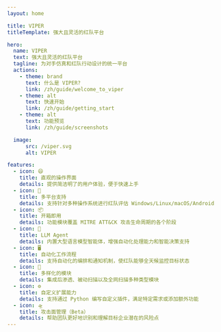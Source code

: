 ```yaml
---
layout: home

title: VIPER
titleTemplate: 强大且灵活的红队平台

hero:
  name: VIPER
  text: 强大且灵活的红队平台
  tagline: 为对手仿真和红队行动设计的统一平台
  actions:
    - theme: brand
      text: 什么是 VIPER?
      link: /zh/guide/welcome_to_viper
    - theme: alt
      text: 快速开始
      link: /zh/guide/getting_start
    - theme: alt
      text: 功能预览
      link: /zh/guide/screenshots

  image:
      src: /viper.svg
      alt: VIPER

features:
  - icon: 😄
    title: 直观的操作界面
    details: 提供简洁明了的用户体验，便于快速上手
  - icon: 🚀
    title: 多平台支持
    details: 支持针对多种操作系统进行红队评估 Windows/Linux/macOS/Android
  - icon: 📦
    title: 开箱即用
    details: 功能模块覆盖 MITRE ATT&CK 攻击生命周期的各个阶段
  - icon: 🤖
    title: LLM Agent
    details: 内置大型语言模型智能体，增强自动化处理能力和智能决策支持
  - icon: 🖥️
    title: 自动化工作流程
    details: 支持自动化的编排和通知机制，使红队能够全天候监控目标状态
  - icon: 🔧
    title: 多样化的模块
    details: 集成后渗透、被动扫描以及全网扫描多种类型模块
  - icon: ⚙️
    title: 自定义扩展能力
    details: 支持通过 Python 编写自定义插件，满足特定需求或添加额外功能
  - icon: 🛸
    title: 攻击面管理（Beta）
    details: 帮助团队更好地识别和理解目标企业潜在的风险点
---
```

